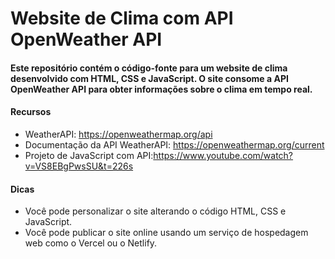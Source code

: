 # Website de Clima com API OpenWeather API
#### Este repositório contém o código-fonte para um website de clima desenvolvido com HTML, CSS e JavaScript. O site consome a API OpenWeather API para obter informações sobre o clima em tempo real.
#### Recursos
 + WeatherAPI: https://openweathermap.org/api
 + Documentação da API WeatherAPI: https://openweathermap.org/current
 + Projeto de JavaScript com API:https://www.youtube.com/watch?v=VS8EBgPwsSU&t=226s

  #### Dicas
  + Você pode personalizar o site alterando o código HTML, CSS e JavaScript.
  + Você pode publicar o site online usando um serviço de hospedagem web como o Vercel ou o Netlify.
   
